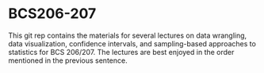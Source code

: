 # BCS206-207

This git rep contains the materials for several lectures on data wrangling, data visualization, confidence intervals, and sampling-based approaches to statistics for BCS 206/207. The lectures are best enjoyed in the order mentioned in the previous sentence.
